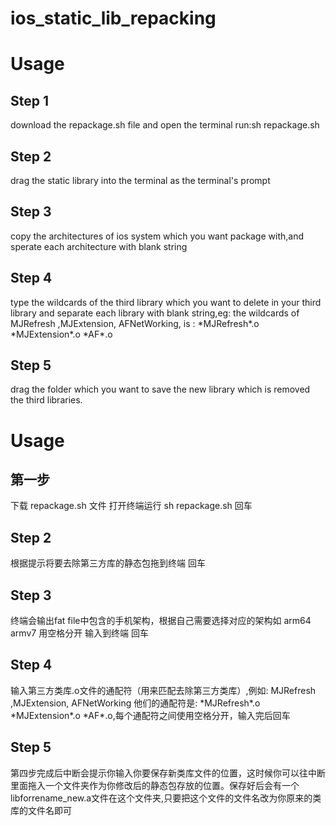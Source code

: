 # ios_static_lib_repacking
# Usage
## Step 1
download the repackage.sh file and open the terminal run:sh repackage.sh
## Step 2
drag the static library into the terminal as the terminal's prompt
## Step 3
copy the architectures of ios system which you want package with,and sperate each architecture with blank string
## Step 4
type the wildcards of the third library which you want to delete in your third library and separate each library with blank string,eg: the wildcards of MJRefresh ,MJExtension, AFNetWorking, is : \*MJRefresh\*.o \*MJExtension\*.o \*AF\*.o
## Step 5
drag the folder which you want to save the new library which is removed the third libraries.

# Usage
## 第一步
下载 repackage.sh 文件 打开终端运行 sh repackage.sh 回车
## Step 2
根据提示将要去除第三方库的静态包拖到终端 回车
## Step 3
终端会输出fat file中包含的手机架构，根据自己需要选择对应的架构如 arm64 armv7 用空格分开 输入到终端 回车
## Step 4
输入第三方类库.o文件的通配符（用来匹配去除第三方类库）,例如:  MJRefresh ,MJExtension, AFNetWorking 他们的通配符是: \*MJRefresh\*.o \*MJExtension\*.o \*AF\*.o,每个通配符之间使用空格分开，输入完后回车
## Step 5
第四步完成后中断会提示你输入你要保存新类库文件的位置，这时候你可以往中断里面拖入一个文件夹作为你修改后的静态包存放的位置。保存好后会有一个libforrename_new.a文件在这个文件夹,只要把这个文件的文件名改为你原来的类库的文件名即可
